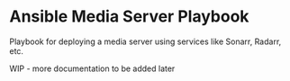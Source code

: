 # Ansible Media Server Playbook

Playbook for deploying a media server using services like Sonarr, Radarr, etc.

WIP - more documentation to be added later